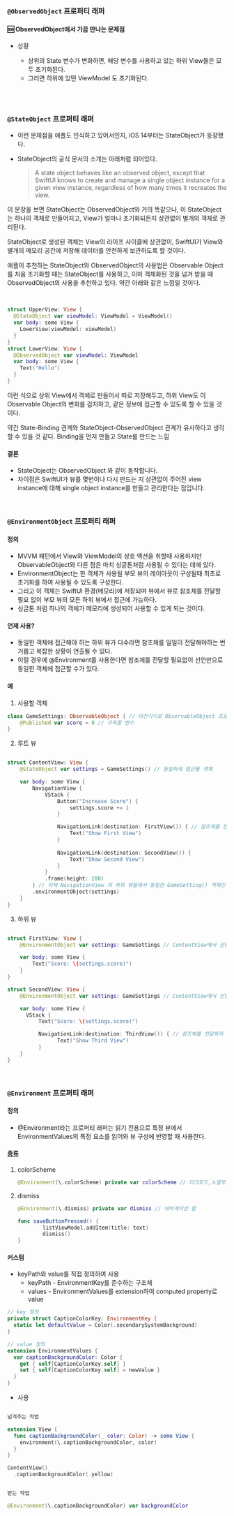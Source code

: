 ### `@ObservedObject` 프로퍼티 래퍼

#### 🆘 ObservedObject에서 가끔 만나는 문제점
    
-   상황
    
    -   상위의 State 변수가 변화하면, 해당 변수를 사용하고 있는 하위 View들은 모두 초기화된다. 
    -   그러면 하위에 있떤 ViewModel 도 초기화된다.

<br><br>

### `@StateObject` 프로퍼티 래퍼

-   이런 문제점을 애플도 인식하고 있어서인지, iOS 14부터는 StateObject가 등장했다.

-   StateObject의 공식 문서의 소개는 아래처럼 되어있다.
    >   A state object behaves like an observed object, except that SwiftUI knows to create and manage a single object instance for a given view instance, regardless of how many times it recreates the view.

이 문장을 보면 StateObject는 ObservedObject와 거의 똑같으나, 이 StateObject는 하나의 객체로 만들어지고, View가 얼마나 초기화되든지 상관없이 별개의 객체로 관리된다.

StateObject로 생성된 객체는 View의 라이프 사이클에 상관없이, SwiftUI가 View와 별개의 메모리 공간에 저장해 데이터를 안전하게 보관하도록 할 것이다.

애플이 추천하는 StateObject와 ObservedObject의 사용법은 Observable Object를 처음 초기화할 때는 StateObject를 사용하고, 이미 객체화된 것을 넘겨 받을 때 ObservedObject의 사용을 추천하고 있다. 약간 아래와 같은 느낌일 것이다.

<br>

```swift
struct UpperView: View {
  @StateObject var viewModel: ViewModel = ViewModel()
  var body: some View {
    LowerView(viewModel: viewModel)
  }
}
struct LowerView: View {
  @ObservedObject var viewModel: ViewModel
  var body: some View {
    Text("Hello")
  }
}
```

이런 식으로 상위 View에서 객체로 만들어서 따로 저장해두고, 하위 View도 이 Observable Object의 변화를 감지하고, 같은 정보에 접근할 수 있도록 할 수 있을 것이다.

약간 State-Binding 관계와 StateObject-ObservedObject 관계가 유사하다고 생각할 수 있을 것 같다. Binding을 먼저 만들고 State를 만드는 느낌

#### 결론
-   StateObject는 ObservedObject 와 같이 동작합니다. 
- 차이점은 SwiftUI가 뷰를 몇번이나 다시 만드는 지 상관없이 주어진 view instance에 대해 single object instance를 만들고 관리한다는 점입니다. 

<br>

### `@EnvironmentObject` 프로퍼티 래퍼

#### 정의
-   MVVM 패턴에서 View와 ViewModel의 상호 액션을 취할때 사용하지만 ObservableObject와 다른 점은 마치 싱글톤처럼 사용될 수 있다는 데에 있다.
- EnvironmentObject는 한 객체가 사용될 부모 뷰의 레이아웃이 구성될때 최초로 초기화를 하여 사용될 수 있도록 구성한다. 
-   그리고 이 객체는 SwiftUI 환경(메모리)에 저장되며 뷰에서 뷰로 참조체를 전달할 필요 없이 부모 뷰의 모든 하위 뷰에서 접근에 가능하다. 
-   싱글톤 처럼 하나의 객체가 메모리에 생성되어 사용할 수 있게 되는 것이다.

#### 언제 사용?
-  동일한 객체에 접근해야 하는 하위 뷰가 다수라면 참조체를 일일이 전달해야하는 번거롭고 복잡한 상황이 연출될 수 있다. 
- 이럴 경우에 @Environment를 사용한다면 참조체를 전달할 필요없이 선언만으로 동일한 객체에 접근할 수가 있다. 

#### 예

1. 사용할 객체

```swift
class GameSettings: ObservableObject { // 마찬가지로 ObservableObject 프로토콜을 따른다.
    @Published var score = 0 // 구독할 변수
}
```

2. 루트 뷰

```swift

struct ContentView: View {
    @StateObject var settings = GameSettings() // 동일하게 접근될 객체

    var body: some View {
        NavigationView {
            VStack {
                Button("Increase Score") {
                    settings.score += 1
                }

                NavigationLink(destination: FirstView()) { // 참조체를 전달하지 않는 것에 주목해보자.
                    Text("Show First View")
                }
                
                NavigationLink(destination: SecondView()) {
                    Text("Show Second View")
                }
            }
            .frame(height: 200)
        } // 이제 NavigationView 의 하위 뷰들에서 동일한 GameSetting() 객체인 settings에 접근할 수 있다.(FirstView, SecondView)
        .environmentObject(settings) 
    }
}

```

3. 하위 뷰
```swift

struct FirstView: View {
    @EnvironmentObject var settings: GameSettings // ContentView에서 선언된 settings이다. 즉 동일한 하나의 객체

    var body: some View {
        Text("Score: \(settings.score)")
    }
}

struct SecondView: View {
    @EnvironmentObject var settings: GameSettings // ContentView에서 선언된 settings이다. 즉 동일한 하나의 객체

    var body: some View {
      VStack {
          Text("Score: \(settings.score)")

          NavigationLink(destination: ThirdView()) { // 참조체를 전달하지 않는다!!
                Text("Show Third View")
          }
    }
}

```

<br>

### `@Environment` 프로퍼티 래퍼

#### 정의
-   @Environment라는 프로퍼티 래퍼는 읽기 전용으로 특정 뷰에서 EnvironmentValues의 특정 요소를 읽어와 뷰 구성에 반영할 때 사용한다.

#### [종류](https://developer.apple.com/documentation/swiftui/environmentvalues)

1. colorScheme
    ```swift 
    @Environment(\.colorScheme) private var colorScheme // 다크모드,노말모드

    ```

2. dismiss

    ```swift
    @Environment(\.dismiss) private var dismiss // 네비게이션 팝

    func saveButtonPressed() {
            listViewModel.addItem(title: text)
            dismiss()
    }

    ```


#### 커스텀
-   keyPath와 value를 직접 정의하여 사용
    -   keyPath - EnvironmentKey를 준수하는 구조체
    -   values - EnvironmentValues를 extension하여 computed property로 value 

```swift
// key 정의
private struct CaptionColorKey: EnvironmentKey {
  static let defaultValue = Color(.secondarySystemBackground)
}

// value 정의
extension EnvironmentValues {
  var captionBackgroundColor: Color {
    get { self[CaptionColorKey.self] }
    set { self[CaptionColorKey.self] = newValue }
  }
}

```
-   사용
```swift

넘겨주는 작업

extension View {
  func captionBackgroundColor(_ color: Color) -> some View {
    environment(\.captionBackgroundColor, color)
  }
}

ContentView()
  .captionBackgroundColor(.yellow)


받는 작업

@Environment(\.captionBackgroundColor) var backgroundColor

```